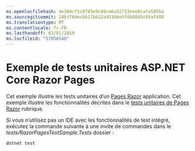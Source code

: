 ```yaml
---
ms.openlocfilehash: 4e304cf1c8f03e9c86ce6a52723eee6cafa585ba
ms.sourcegitcommit: 24b1f6decbb17bb22a45166e5fdb0845c65af498
ms.translationtype: MT
ms.contentlocale: fr-FR
ms.lasthandoff: 03/01/2019
ms.locfileid: "57056546"
---
```

# <a name="aspnet-core-razor-pages-unit-tests-sample"></a>Exemple de tests unitaires ASP.NET Core Razor Pages

Cet exemple illustre les tests unitaires d’un [Pages Razor](https://docs.microsoft.com/aspnet/core/mvc/razor-pages) application. Cet exemple illustre les fonctionnalités décrites dans le [tests unitaires de Pages Razor](https://docs.microsoft.com/aspnet/core/test/razor-pages-tests) rubrique.

Si vous n’utilisez pas un IDE avec les fonctionnalités de test intégré, exécutez la commande suivante à une invite de commandes dans le *tests/RazorPagesTestSample.Tests* dossier :

```console
dotnet test
```
